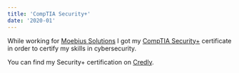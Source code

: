 ```yaml
---
title: 'CompTIA Security+'
date: '2020-01'
---
```


While working for [Moebius Solutions](https://www.moesol.com/) I got my [CompTIA Security+](https://www.comptia.org/certifications/security)
certificate in order to certify my skills in cybersecurity.

You can find my Security+ certification on [Credly](https://www.credly.com/badges/75df1eb7-93d1-4950-b1b1-b5d6731ca730/linked_in_profile).